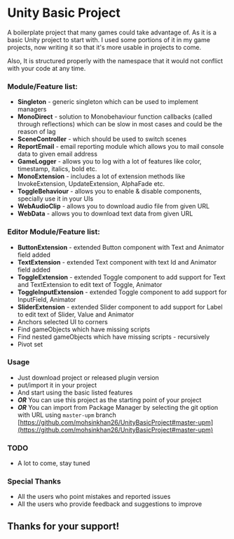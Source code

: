 # Unity Basic Project #

A boilerplate project that many games could take advantage of. As it is a basic Unity project to start with. I used some portions of it in my game projects, now writing it so that it's more usable in projects to come.

Also, It is structured properly with the namespace that it would not conflict with your code at any time.

### Module/Feature list: ###
* **Singleton** - generic singleton which can be used to implement managers
* **MonoDirect** - solution to Monobehaviour function callbacks (called through reflections) which can be slow in most cases and could be the reason of lag
* **SceneController** - which should be used to switch scenes
* **ReportEmail** - email reporting module which allows you to mail console data to given email address
* **GameLogger** - allows you to log with a lot of features like color, timestamp, italics, bold etc.
* **MonoExtension** - includes a lot of extension methods like InvokeExtension, UpdateExtension, AlphaFade etc.
* **ToggleBehaviour** - allows you to enable & disable components, specially use it in your UIs
* **WebAudioClip** - allows you to download audio file from given URL
* **WebData** - allows you to download text data from given URL

### Editor Module/Feature list: ###
* **ButtonExtension** - extended Button component with Text and Animator field added
* **TextExtension** - extended Text component with text Id and Animator field added
* **ToggleExtension** - extended Toggle component to add support for Text and TextExtension to edit text of Toggle, Animator 
* **ToggleInputExtension** - extended Toggle component to add support for InputField, Animator 
* **SliderExtension** - extended Slider component to add support for Label to edit text of Slider, Value and Animator 
* Anchors selected UI to corners
* Find gameObjects which have missing scripts
* Find nested gameObjects which have missing scripts - recursively
* Pivot set

### Usage ###
* Just download project or released plugin version
* put/import it in your project
* And start using the basic listed features
* ***OR*** You can use this project as the starting point of your project
* ***OR*** You can import from Package Manager by selecting the git option with URL using `master-upm` branch [https://github.com/mohsinkhan26/UnityBasicProject#master-upm](https://github.com/mohsinkhan26/UnityBasicProject#master-upm)


### TODO ###
* A lot to come, stay tuned

### Special Thanks ###
* All the users who point mistakes and reported issues
* All the users who provide feedback and suggestions to improve


## Thanks for your support! ##